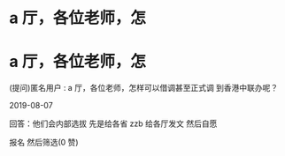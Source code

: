 # a 厅，各位老师，怎

# a 厅，各位老师，怎

(提问)匿名用户 : a 厅，各位老师，怎样可以借调甚至正式调 到香港中联办呢？

2019-08-07

回答：他们会内部选拔 先是给各省 zzb 给各厅发文 然后自愿

报名 然后筛选(0 赞)